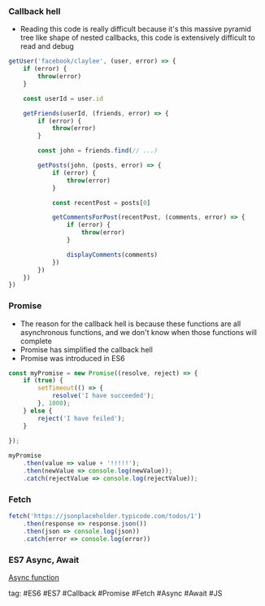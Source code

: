 ### Callback hell
- Reading this code is really difficult because it's this massive pyramid tree like shape of nested callbacks, this code is extensively difficult to read and debug

```js
getUser('facebook/claylee', (user, error) => {
	if (error) {
		throw(error)
	}

	const userId = user.id

	getFriends(userId, (friends, error) => {
		if (error) {
			throw(error)
		}

		const john = friends.find(// ...)

		getPosts(john, (posts, error) => {
			if (error) {
				throw(error)
			}

			const recentPost = posts[0]

			getCommentsForPost(recentPost, (comments, error) => {
				if (error) {
					throw(error)
				}

				displayComments(comments)
			})
		})
	})
})
```

### Promise
- The reason for the callback hell is because these functions are all asynchronous functions, and we don't know when those functions will complete
- Promise has simplified the callback hell
- Promise was introduced in ES6

```js
const myPromise = new Promise((resolve, reject) => {
	if (true) {
		setTimeout(() => {
			resolve('I have succeeded');
		}, 1000);
	} else {
		reject('I have feiled');
	}
	
});

myPromise
	.then(value => value + '!!!!!');
	.then(newValue => console.log(newValue));
	.catch(rejectValue => console.log(rejectValue));
```

### Fetch
```js
fetch('https://jsonplaceholder.typicode.com/todos/1')
	.then(response => response.json())
	.then(json => console.log(json))
	.catch(error => console.log(error))
```

### ES7 Async, Await
[Async function](https://developer.mozilla.org/en-US/docs/Web/JavaScript/Reference/Statements/async_function)

tag: #ES6 #ES7 #Callback #Promise #Fetch #Async #Await #JS 

